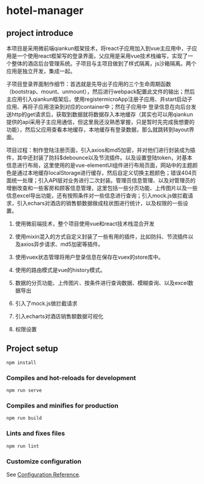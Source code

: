 # hotel-manager

## project introduce

本项目是采用微前端qiankun框架技术，将react子应用加入到vue主应用中，子应用是一个使用react框架写的登录界面，父应用是采用vue技术栈编写，实现了一个整体的酒店后台管理系统。子项目与主项目做到了样式隔离，js沙箱隔离。两个应用是独立开发，集成一起。

子项目登录界面制作细节：首选就是先导出子应用的三个生命周期函数（bootstrap、mount、unmount），然后进行webpack配置此文件的输出；然后主应用引入qiankun框架后，使用registermicroApp注册子应用、并start启动子应用、再将子应用渲染到对应的container中；然在子应用中 登录信息在向后台发送http的get请求后，获取到数据就将数据存入本地缓存（其实也可以用qiankun提供的api采用子主应用通信，但这里我还没熟悉掌握，只是暂时先完成我想要的功能），然后父应用查看本地缓存，本地缓存有登录数据，那么就跳转到layout界面。

项目过程：制作登陆注册页面，引入axios和md5加密，并对他们进行封装成为插件，其中还封装了防抖$debounce以及节流插件。以及设置登陆token，对基本信息进行布局，这里使用的是vue-elementUI组件进行布局页面，网站中的主题颜色是通过本地缓存localStorage进行缓存，然后自定义切换主题颜色；错误404页面统一处理；引入API层对业务进行二次封装。管理员信息管理、以及对管理员的增删改查和一些客房和顾客信息管理，这里包括一些分页功能、上传图片以及一些信息excel导出功能，还有按照条件对一些信息进行查询；引入mock.js做拦截请求，引入echars对酒店的销售额数据做成柱状图进行统计，以及权限的一些设置。

1. 使用微前端技术，整个项目使用vue和react技术栈混合开发

2. 使用mixin混入的方式自定义封装了一些有用的插件，比如防抖、节流插件以及axios异步请求、md5加密等插件。

3. 使用vuex状态管理将用户登录信息在保存在vuex的store库中。

4. 使用的路由模式是vue的history模式。

5. 数据的分页功能、上传图片、按条件进行查询数据、模糊查询、以及excel数据导出

6. 引入了mock.js做拦截请求

7. 引入echarts对酒店销售额数据可视化

8. 权限设置

## Project setup

```
npm install
```

### Compiles and hot-reloads for development

```
npm run serve
```

### Compiles and minifies for production

```
npm run build
```

### Lints and fixes files

```
npm run lint
```

### Customize configuration

See [Configuration Reference](https://cli.vuejs.org/config/).